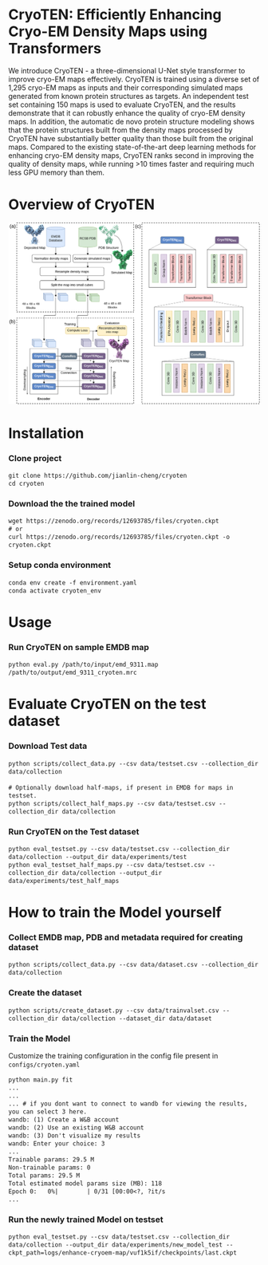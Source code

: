 # CryoTEN: Efficiently Enhancing Cryo-EM Density Maps using Transformers
We introduce CryoTEN - a three-dimensional U-Net style transformer to improve cryo-EM maps effectively. CryoTEN is trained using a diverse set of 1,295 cryo-EM maps as inputs and their corresponding simulated maps generated from known protein structures as targets. An independent test set containing 150 maps is used to evaluate CryoTEN, and the results demonstrate that it can robustly enhance the quality of cryo-EM density maps. In addition, the automatic de novo protein structure modeling shows that the protein structures built from the density maps processed by CryoTEN have substantially better quality than those built from the original maps. Compared to the existing state-of-the-art deep learning methods for enhancing cryo-EM density maps, CryoTEN ranks second in improving the quality of density maps, while running >10 times faster and requiring much less GPU memory than them.

# Overview of CryoTEN
![Network Architecture](<Network-Architecture.png>)

# Installation
### Clone project
```
git clone https://github.com/jianlin-cheng/cryoten
cd cryoten
```
### Download the the trained model 
```
wget https://zenodo.org/records/12693785/files/cryoten.ckpt
# or
curl https://zenodo.org/records/12693785/files/cryoten.ckpt -o cryoten.ckpt
```
### Setup conda environment
```
conda env create -f environment.yaml
conda activate cryoten_env
```

# Usage
### Run CryoTEN on sample EMDB map
```
python eval.py /path/to/input/emd_9311.map /path/to/output/emd_9311_cryoten.mrc
```

# Evaluate CryoTEN on the test dataset
### Download Test data
```
python scripts/collect_data.py --csv data/testset.csv --collection_dir data/collection

# Optionally download half-maps, if present in EMDB for maps in testset. 
python scripts/collect_half_maps.py --csv data/testset.csv --collection_dir data/collection
```
### Run CryoTEN on the Test dataset
```
python eval_testset.py --csv data/testset.csv --collection_dir data/collection --output_dir data/experiments/test
python eval_testset_half_maps.py --csv data/testset.csv --collection_dir data/collection --output_dir data/experiments/test_half_maps
```

# How to train the Model yourself
### Collect EMDB map, PDB and metadata required for creating dataset
```
python scripts/collect_data.py --csv data/dataset.csv --collection_dir data/collection
```
### Create the dataset
```
python scripts/create_dataset.py --csv data/trainvalset.csv --collection_dir data/collection --dataset_dir data/dataset
```
### Train the Model
Customize the training configuration in the config file present in `configs/cryoten.yaml`
```
python main.py fit
...
...
... # if you dont want to connect to wandb for viewing the results, you can select 3 here.
wandb: (1) Create a W&B account
wandb: (2) Use an existing W&B account
wandb: (3) Don't visualize my results
wandb: Enter your choice: 3
...
Trainable params: 29.5 M
Non-trainable params: 0
Total params: 29.5 M
Total estimated model params size (MB): 118
Epoch 0:   0%|        | 0/31 [00:00<?, ?it/s
...
```

### Run the newly trained Model on testset
```
python eval_testset.py --csv data/testset.csv --collection_dir data/collection --output_dir data/experiments/new_model_test --ckpt_path=logs/enhance-cryoem-map/vuf1k5if/checkpoints/last.ckpt
```
